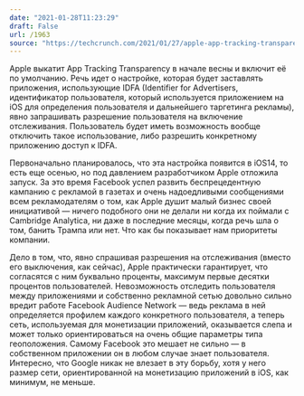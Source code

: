 ```yaml
---
date: "2021-01-28T11:23:29"
draft: False
url: /1963
source: "https://techcrunch.com/2021/01/27/apple-app-tracking-transparency/"
---
```


Apple выкатит App Tracking Transparency в начале весны и включит её по умолчанию. Речь идет о настройке, которая будет заставлять приложения, использующие IDFA (Identifier for Advertisers, идентификатор пользователя, который используется приложением на iOS для определения пользователя и дальнейшего таргетинга рекламы), явно запрашивать разрешение пользователя на включение отслеживания. Пользователь будет иметь возможность вообще отключить такое использование, либо разрешить конкретному приложению доступ к IDFA. 

Первоначально планировалось, что эта настройка появится в iOS14, то есть еще осенью, но под давлением разработчиком Apple отложила запуск. За это время Facebook успел развить беспрецедентную кампанию с рекламой в газетах и очень надоедливыми сообщениями всем рекламодателям о том, как Apple душит малый бизнес своей инициативой — ничего подобного они не делали ни когда их поймали с Cambridge Analytica, ни даже в последние месяцы, когда речь шла о том, банить Трампа или нет. Что как бы показывает нам приоритеты компании.

Дело в том, что, явно спрашивая разрешения на  отслеживания (вместо его выключения, как сейчас), Apple практически гарантирует, что согласятся с ним буквально проценты, максимум первые десятки процентов пользователей. Невозможность отследить пользователя между приложениями и собственно рекламной сетью довольно сильно вредит работе Facebook Audience Network — ведь реклама в ней определяется профилем каждого конкретного пользователя, а теперь сеть, используемая для монетизации приложений, оказывается слепа и может только ориентироваться на очень общие параметры типа геоположения. Самому Facebook это мешает не сильно — в собственном приложении он в любом случае знает пользователя. Интересно, что Google никак не влезает в эту борьбу, хотя у него размер сети, ориентированной на монетизацию приложений в iOS, как минимум, не меньше.
